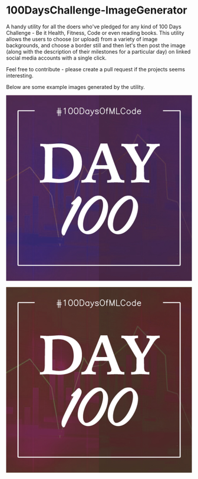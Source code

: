 # 100DaysChallenge-ImageGenerator
A handy utility for all the doers who've pledged for any kind of 100 Days Challenge - Be it Health, Fitness, Code or even reading books. This utility allows the users to choose (or upload) from a variety of image backgrounds, and choose a border still and then let's then post the image (along with the description of their milestones for a particular day) on linked social media accounts with a single click.

Feel free to contribute - please create a pull request if the projects seems interesting.

Below are some example images generated by the utility.


![Example Image 1](https://github.com/mhjhamza/100DaysChallenge-ImageGenerator/blob/master/Image1.jpg)


![Example Image 2](https://github.com/mhjhamza/100DaysChallenge-ImageGenerator/blob/master/Image2.jpg)
